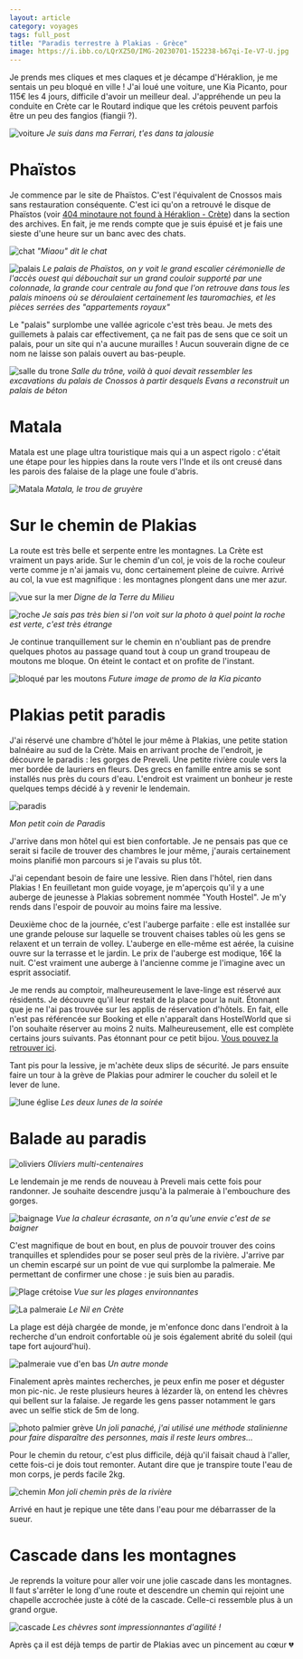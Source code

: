 ```yaml
---
layout: article 
category: voyages
tags: full_post
title: "Paradis terrestre à Plakias - Grèce"
image: https://i.ibb.co/LQrXZ50/IMG-20230701-152238-b67qi-Ie-V7-U.jpg
---
```


Je prends mes cliques et mes claques et je décampe d'Héraklion, je me sentais un peu bloqué en ville ! J'ai loué une voiture, une Kia Picanto, pour 115€ les 4 jours, difficile d'avoir un meilleur deal. J'appréhende un peu la conduite en Crète car le Routard indique que les crétois peuvent parfois être un peu des fangios (fiangii ?).

![voiture](https://i.ibb.co/LQrXZ50/IMG-20230701-152238-b67qi-Ie-V7-U.jpg)
_Je suis dans ma Ferrari, t'es dans ta jalousie_

<!--more-->

# Phaïstos 

Je commence par le site de Phaïstos. C'est l'équivalent de Cnossos mais sans restauration conséquente. C'est ici qu'on a retrouvé le disque de Phaïstos (voir [404 minotaure not found à Héraklion - Crète](heraklion-1)) dans la section des archives. En fait, je me rends compte que je suis épuisé et je fais une sieste d'une heure sur un banc avec des chats.

![chat](https://i.ibb.co/hWjW6fK/IMG-20230701-111608-ui-Rye-Dpy2q.jpg)
_"Miaou" dit le chat_

![palais](https://i.ibb.co/f1hKQfV/IMG-20230701-103454-AEZk3xmi1j.jpg)
_Le palais de Phaïstos, on y voit le grand escalier cérémonielle de l'accès ouest qui débouchait sur un grand couloir supporté par une colonnade, la grande cour centrale au fond que l'on retrouve dans tous les palais minoens où se déroulaient certainement les tauromachies, et les pièces serrées des "appartements royaux"_

Le "palais" surplombe une vallée agricole c'est très beau. Je mets des guillemets à palais car effectivement, ça ne fait pas de sens que ce soit un palais, pour un site qui n'a aucune murailles ! Aucun souverain digne de ce nom ne laisse son palais ouvert au bas-peuple.

![salle du trone](https://i.ibb.co/LC2Nb5v/IMG-20230701-113508-Jscl-Yb-Oq8-V.jpg)
_Salle du trône, voilà à quoi devait ressembler les excavations du palais de Cnossos à partir desquels Evans a reconstruit un palais de béton_

# Matala

Matala est une plage ultra touristique mais qui a un aspect rigolo : c'était une étape pour les hippies dans la route vers l'Inde et ils ont creusé dans les parois des falaise de la plage une foule d'abris. 

![Matala](https://i.ibb.co/CBJJPr3/IMG-20230701-135928-SRMu-ZGbh7l.jpg)
_Matala, le trou de gruyère_
# Sur le chemin de Plakias 

La route est très belle et serpente entre les montagnes. La Crète est vraiment un pays aride. Sur le chemin d'un col, je vois de la roche couleur verte comme je n'ai jamais vu, donc certainement pleine de cuivre. Arrivé au col, la vue est magnifique : les montagnes plongent dans une mer azur.  

![vue sur la mer](https://i.ibb.co/CBZsDV9/IMG-20230701-155334-xc-X0b-W9n48.jpg)
_Digne de la Terre du Milieu_

![roche](https://i.ibb.co/QP0NkKM/IMG-20230701-155046-w-TFqz9gr46.jpg)
_Je sais pas très bien si l'on voit sur la photo à quel point la roche est verte, c'est très étrange_

Je continue tranquillement sur le chemin en n'oubliant pas de prendre quelques photos au passage quand tout à coup un grand troupeau de moutons me bloque. On éteint le contact et on profite de l'instant. 

![bloqué par les moutons](https://i.ibb.co/R7bhbVH/IMG-20230701-155857-rlz-JIGk06o.jpg)
_Future image de promo de la Kia picanto_

# Plakias petit paradis 

J'ai réservé une chambre d'hôtel le jour même à Plakias, une petite station balnéaire au sud de la Crète. Mais en arrivant proche de l'endroit, je découvre le paradis : les gorges de Preveli. 
Une petite rivière coule vers la mer bordée de lauriers en fleurs. Des grecs en famille entre amis se sont installés nus près du cours d'eau. 
L'endroit est vraiment un bonheur je reste quelques temps décidé à y revenir le lendemain. 

![paradis](https://i.ibb.co/4dGMJpP/plakias-paradis.jpg)

_Mon petit coin de Paradis_

J'arrive dans mon hôtel qui est bien confortable. Je ne pensais pas que ce serait si facile de trouver des chambres le jour même, j'aurais certainement moins planifié mon parcours si je l'avais su plus tôt. 

J'ai cependant besoin de faire une lessive. Rien dans l'hôtel, rien dans Plakias ! En feuilletant mon guide voyage, je m'aperçois qu'il y a une auberge de jeunesse à Plakias sobrement nommée "Youth Hostel". Je m'y rends dans l'espoir de pouvoir au moins faire ma lessive. 

Deuxième choc de la journée, c'est l'auberge parfaite : elle est installée sur une grande pelouse sur laquelle se trouvent chaises tables où les gens se relaxent et un terrain de volley. L'auberge en elle-même est aérée, la cuisine ouvre sur la terrasse et le jardin. Le prix de l'auberge est modique, 16€ la nuit. C'est vraiment une auberge à l'ancienne comme je l'imagine avec un esprit associatif. 

Je me rends au comptoir, malheureusement le lave-linge est réservé aux résidents. Je découvre qu'il leur restait de la place pour la nuit. 
Étonnant que je ne l'ai pas trouvée sur les applis de réservation d'hôtels. En fait, elle n'est pas référencée sur Booking et elle n'apparaît dans HostelWorld que si l'on souhaite réserver au moins 2 nuits. Malheureusement, elle est complète certains jours suivants. Pas étonnant pour ce petit bijou. [Vous pouvez la retrouver ici](https://www.french.hostelworld.com/st/auberges-de-jeunesse/p/10176/youth-hostel-plakias/). 

Tant pis pour la lessive, je m'achète deux slips de sécurité. Je pars ensuite faire un tour à la grève de Plakias pour admirer le coucher du soleil et le lever de lune. 

![lune église](https://i.ibb.co/bs7FXpY/IMG-20230701-205945-TJQPImg-O5-H.jpg)
_Les deux lunes de la soirée_

# Balade au paradis

![oliviers](https://i.ibb.co/9W6yQW7/IMG-20230702-111911-YEd-Jwl0d80.jpg)
_Oliviers multi-centenaires_

Le lendemain je me rends de nouveau à Preveli mais cette fois pour randonner. Je souhaite descendre jusqu'à la palmeraie à l'embouchure des gorges. 

![baignage](https://i.ibb.co/JHHVyZV/IMG-20230702-120313-Diz-HGZol3n.jpg)
_Vue la chaleur écrasante, on n'a qu'une envie c'est de se baigner_

C'est magnifique de bout en bout, en plus de pouvoir trouver des coins tranquilles et splendides pour se poser seul près de la rivière. J'arrive par un chemin escarpé sur un point de vue qui surplombe la palmeraie. Me permettant de confirmer une chose : je suis bien au paradis. 

![Plage crétoise](https://i.ibb.co/MsfGyB5/IMG-20230702-122936-cw5-Odl-Jc2m.jpg)
_Vue sur les plages environnantes_

![La palmeraie](https://i.ibb.co/hLttnBY/IMG-20230702-122053-5-Zqebi-IG4o.jpg)
_Le Nil en Crète_

La plage est déjà chargée de monde, je m'enfonce donc dans l'endroit à la recherche d'un endroit confortable où je sois également abrité du soleil (qui tape fort aujourd'hui).

![palmeraie vue d'en bas](https://i.ibb.co/CWJpZNT/IMG-20230702-124328-e-Ov-Ibaz-N8-P.jpg)
_Un autre monde_

Finalement après maintes recherches, je peux enfin me poser et déguster mon pic-nic. Je reste plusieurs heures à lézarder là, on entend les chèvres qui bellent sur la falaise. Je regarde les gens passer notamment le gars avec un selfie stick de 5m de long.

![photo palmier grève](https://i.ibb.co/82Nsftt/snapedit-1693049678820.jpg)
_Un joli panaché, j'ai utilisé une méthode stalinienne pour faire disparaître des personnes, mais il reste leurs ombres..._

Pour le chemin du retour, c'est plus difficile, déjà qu'il faisait chaud à l'aller, cette fois-ci je dois tout remonter. Autant dire que je transpire toute l'eau de mon corps, je perds facile 2kg.

![chemin](https://i.ibb.co/LZ6sDxL/IMG-20230702-163458-7i-Exlx-Mv9-X.jpg)
_Mon joli chemin près de la rivière_

Arrivé en haut je repique une tête dans l'eau pour me débarrasser de la sueur. 

# Cascade dans les montagnes

Je reprends la voiture pour aller voir une jolie cascade dans les montagnes. Il faut s'arrêter le long d'une route et descendre un chemin qui rejoint une chapelle accrochée juste à côté de la cascade. Celle-ci ressemble plus à un grand orgue.

![cascade](https://i.ibb.co/zSp104t/cascade.jpg)
_Les chèvres sont impressionnantes d'agilité !_

Après ça il est déjà temps de partir de Plakias avec un pincement au cœur 💔 

